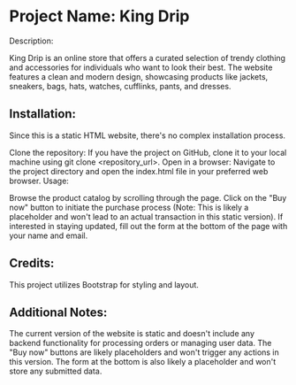 # Project Name: King Drip

Description:

King Drip is an online store that offers a curated selection of trendy clothing and accessories for individuals who want to look their best. The website features a clean and modern design, showcasing products like jackets, sneakers, bags, hats, watches, cufflinks, pants, and dresses.

## Installation:

Since this is a static HTML website, there's no complex installation process.

Clone the repository: If you have the project on GitHub, clone it to your local machine using git clone <repository_url>.
Open in a browser: Navigate to the project directory and open the index.html file in your preferred web browser.
Usage:

Browse the product catalog by scrolling through the page.
Click on the "Buy now" button to initiate the purchase process (Note: This is likely a placeholder and won't lead to an actual transaction in this static version).
If interested in staying updated, fill out the form at the bottom of the page with your name and email.

## Credits:

This project utilizes Bootstrap for styling and layout.

## Additional Notes:

The current version of the website is static and doesn't include any backend functionality for processing orders or managing user data.
The "Buy now" buttons are likely placeholders and won't trigger any actions in this version.
The form at the bottom is also likely a placeholder and won't store any submitted data.

